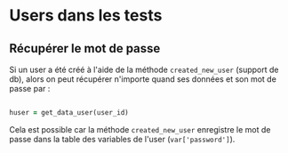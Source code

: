 # Users dans les tests


## Récupérer le mot de passe

Si un user a été créé à l'aide de la méthode `created_new_user` (support de db), alors on peut récupérer n'importe quand ses données et son mot de passe par :

```ruby

huser = get_data_user(user_id)

```

Cela est possible car la méthode `created_new_user` enregistre le mot de passe dans la table des variables de l'user (`var['password']`).
